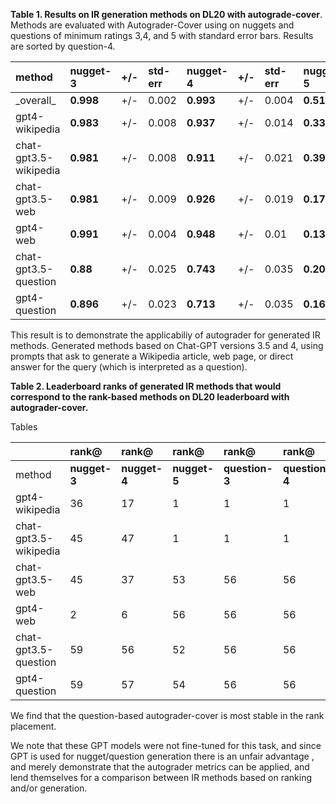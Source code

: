 

**Table 1. Results on IR generation methods on DL20 with autograde-cover**.  Methods are evaluated with Autograder-Cover using on nuggets and questions of minimum ratings 3,4, and 5 with standard error bars. Results are sorted by question-4. 


| method | **nugget-3** | +/- | std-err | **nugget-4** | +/- | std-err | **nugget-5** | +/- | std-err | **question-3** | +/- | std-err | **question-4** | +/- | std-err | **question-5** | +/- | std-err |
| :-- | :-- | :-- | :-- | :-- | :-- | :-- | :-- | :-- | :-- | :-- | :-- | :-- | :-- | :-- | :-- | :-- | :-- | :-- |
| \_overall\_ | **0.998** | +/- | 0.002 | **0.993** | +/- | 0.004 | **0.511** | +/- | 0.044 | **0.909** | +/- | 0.012 | **0.887** | +/- | 0.015 | **0.463** | +/- | 0.033 |
| gpt4-wikipedia | **0.983** | +/- | 0.008 | **0.937** | +/- | 0.014 | **0.339** | +/- | 0.037 | **0.83** | +/- | 0.022 | **0.807** | +/- | 0.024 | **0.356** | +/- | 0.029 |
| chat-gpt3.5-wikipedia | **0.981** | +/- | 0.008 | **0.911** | +/- | 0.021 | **0.393** | +/- | 0.045 | **0.82** | +/- | 0.02 | **0.796** | +/- | 0.022 | **0.348** | +/- | 0.031 |
| chat-gpt3.5-web | **0.981** | +/- | 0.009 | **0.926** | +/- | 0.019 | **0.17** | +/- | 0.034 | **0.676** | +/- | 0.027 | **0.613** | +/- | 0.028 | **0.148** | +/- | 0.023 |
| gpt4-web | **0.991** | +/- | 0.004 | **0.948** | +/- | 0.01 | **0.137** | +/- | 0.029 | **0.661** | +/- | 0.028 | **0.607** | +/- | 0.028 | **0.156** | +/- | 0.022 |
| chat-gpt3.5-question | **0.88** | +/- | 0.025 | **0.743** | +/- | 0.035 | **0.207** | +/- | 0.037 | **0.554** | +/- | 0.033 | **0.541** | +/- | 0.033 | **0.183** | +/- | 0.027 |
| gpt4-question | **0.896** | +/- | 0.023 | **0.713** | +/- | 0.035 | **0.165** | +/- | 0.032 | **0.554** | +/- | 0.031 | **0.537** | +/- | 0.032 | **0.172** | +/- | 0.026 |

This result is to demonstrate the applicabiliy of autograder for generated IR methods. Generated methods based on Chat-GPT versions 3.5 and 4, using prompts that ask to generate a Wikipedia article, web page, or direct answer for the query (which is interpreted as a question). 




**Table 2. Leaderboard ranks of generated IR methods that would correspond to the rank-based methods on DL20 leaderboard with autograder-cover.**

Tables   

|  | rank@ | rank@ | rank@ | rank@ | rank@ | rank@ |
| --- | :-- | :-- | :-- | :-- | :-- | :-- |
| method | **nugget-3** | **nugget-4** | **nugget-5** | **question-3** | **question-4** | **question-5** |
| gpt4-wikipedia | 36 | 17 | 1 | 1 | 1 | 1 |
| chat-gpt3.5-wikipedia | 45 | 47 | 1 | 1 | 1 | 1 |
| chat-gpt3.5-web | 45 | 37 | 53 | 56 | 56 | 56 |
| gpt4-web | 2 | 6 | 56 | 56 | 56 | 56 |
| chat-gpt3.5-question | 59 | 56 | 52 | 56 | 56 | 56 |
| gpt4-question | 59 | 57 | 54 | 56 | 56 | 56 |



We find that the question-based autograder-cover is most stable in the rank placement. 

We note that these GPT models were not fine-tuned for this task, and since GPT is used for nugget/question generation there is an unfair advantage , and merely demonstrate that the autograder metrics can be applied, and lend themselves for a comparison between IR methods based on ranking and/or generation.
